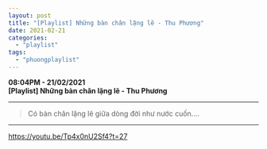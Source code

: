 ```yaml
---
layout: post
title: "[Playlist] Những bàn chân lặng lẽ - Thu Phương"
date: 2021-02-21
categories: 
  - "playlist"
tags: 
  - "phuongplaylist"
---
```


**08:04PM - 21/02/2021**  
**\[Playlist\] Những bàn chân lặng lẽ - Thu Phương**

* * *

> Có bàn chân lặng lẽ giữa dòng đời như nước cuốn....

* * *

https://youtu.be/Tp4x0nU2Sf4?t=27
